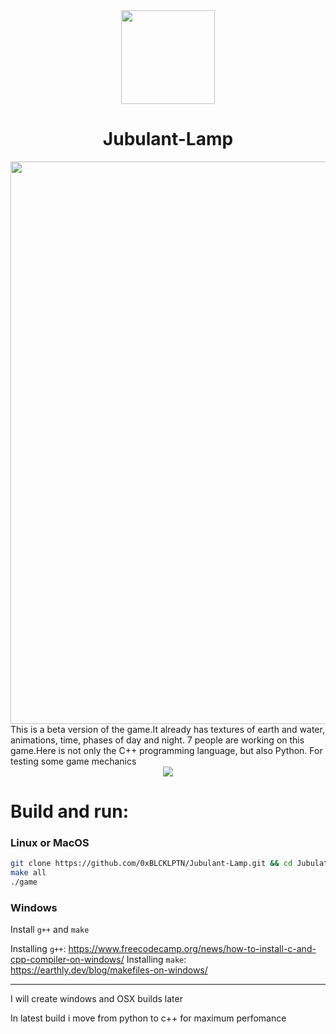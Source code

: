 <div align="center"><image src="./Assets/s1.png" width="150px"/><h1>Jubulant-Lamp</h1></div>
<div align="center" >
  <image src="https://github.com/0xBLCKLPTN/Jubulant-Lamp/blob/master/Docs/preview.gif" width="900px">
</div>
This is a beta version of the game.It already has textures of earth and water, animations, time, phases of day and night. 7 people are working on this game.Here is not only the C++ programming language, but also Python. For testing some game mechanics

<div align="center">
  <image src="./Docs/screen1.png"/>
</div>

# Build and run:

### Linux or MacOS
```sh
git clone https://github.com/0xBLCKLPTN/Jubulant-Lamp.git && cd Jubulat-Lamb
make all
./game
```

### Windows
Install ```g++``` and ```make```

Installing ```g++```: https://www.freecodecamp.org/news/how-to-install-c-and-cpp-compiler-on-windows/
Installing ```make```: https://earthly.dev/blog/makefiles-on-windows/

---
I will create windows and OSX builds later

In latest build i move from python to c++ for maximum perfomance
